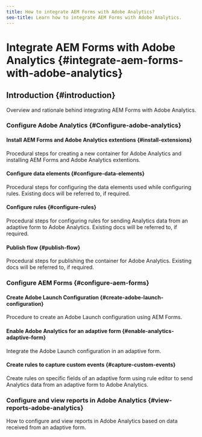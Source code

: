 ```yaml
---
title: How to integrate AEM Forms with Adobe Analytics?
seo-title: Learn how to integrate AEM Forms with Adobe Analytics.
---
```


# Integrate AEM Forms with Adobe Analytics {#integrate-aem-forms-with-adobe-analytics}

## Introduction {#introduction}

Overview and rationale behind integrating AEM Forms with Adobe Analytics.

### Configure Adobe Analytics {#Configure-adobe-analytics}


#### Install AEM Forms and Adobe Analytics extentions {#install-extensions}

Procedural steps for creating a new container for Adobe Analytics and installing AEM Forms and Adobe Analytics extentions. 

#### Configure data elements {#configure-data-elements}

Procedural steps for configuring the data elements used while configuring rules. Existing docs will be referred to, if required.

#### Configure rules {#configure-rules}

Procedural steps for configuring rules for sending Analytics data from an adaptive form to Adobe Analytics. Existing docs will be referred to, if required.

#### Publish flow {#publish-flow}

Procedural steps for publishing the container for Adobe Analytics. Existing docs will be referred to, if required.

### Configure AEM Forms {#configure-aem-forms}

#### Create Adobe Launch Configuration {#create-adobe-launch-configuration}

Procedure to create an Adobe Launch configuration using AEM Forms.

#### Enable Adobe Analytics for an adaptive form {#enable-analytics-adaptive-form}

Integrate the Adobe Launch configuration in an adaptive form.

#### Create rules to capture custom events {#capture-custom-events}

Create rules on specific fields of an adaptive form using rule editor to send Analytics data from an adaptive form to Adobe Analytics.

### Configure and view reports in Adobe Analytics {#view-reports-adobe-analytics}

How to configure and view reports in Adobe Analytics based on data received from an adaptive form.